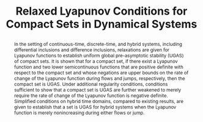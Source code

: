 ---
layout: publication
title: > 
    Relaxed Lyapunov Conditions for Compact Sets in Dynamical Systems
authors: Paul K. Wintz and Ricardo G. Sanfelice
publication: 2025 American Control Conference
year: 2025
abstract: >
     In the setting of continuous-time, discrete-time, and hybrid systems, including differential inclusions and difference inclusions, relaxations are given for Lyapunov functions to establish uniform global pre-asymptotic stability (UGAS) of compact sets. It is shown that for a compact set, if there exist a Lyapunov function and two lower semicontinuous functions that are positive definite with respect to the compact set and whose negations are upper bounds on the rate of change of the Lyapunov function during flows and jumps, respectively, then the compact set is UGAS. Under additional regularity conditions, conditions sufficient to show that a compact set is UGAS are further weakened to merely require the rate of change of the Lyapunov function is negative definite. Simplified conditions on hybrid time domains, compared to existing results, are given to establish that a set is UGAS for hybrid systems when the Lyapunov function is merely nonincreasing during either flows or jump.

has-pdf: true
has-slides: true
has-bibtex: false
# doi: 
# awards: 
#     - 
---